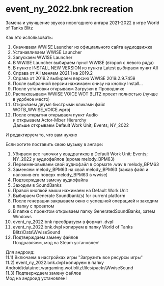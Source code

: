 # event_ny_2022.bnk recreation

Замена и улучшение звуков новогоднего ангара 2021-2022 в игре World of Tanks Blitz

Как это использовать:
1) Скачиваем WWISE Launcher из официального сайта аудиодвижка  
2) Устанавливаем WWISE Launcher  
3) Запускаем WWISE Launcher  
4) В WWISE Launcher выбираем пункт WWISE (второй с левого ряда)  
5) В пункте INSTALL NEW VERSION из пункта Latest выбираем пункт All  
6) Справа от All меняем 2021.1 на 2019.2  
7) Справа от 2019.2 выбираем версию WWISE 2019.2.9.7459  
8) После выбранной версии нажимаем снизу на кнопку Install...  
9) После установки открываем Загрузки в Проводнике  
10) Распаковываем WWISE VOICE WOT BLITZ проект полностью (лучше в удобное место)  
11) Открываем двумя быстрыми кликами файл WOTB_WWISE_VOICE.wproj  
12) После открытия открываем пункт Audio  
и открываем Actor-Mixer Hierarchy  
Дальше открываем Default Work Unit; Events; NY_2022

И редактируем то, что вам нужно


Если хотите поставить свою музыку в ангаре:
1) Убираем все галочки у квадратиков в Default Work Unit; Events; NY_2022 у аудиофайлов (кроме melody_BPM63)
2) Переименовываем свой аудиофайл в формате .wav в melody_BPM63
3) Заменяем melody_BPM63 на свой melody_BPM63 (зажав файл и наложив его поверх melody_BPM63 в wwise)
4) Подтверждаем замену аудиофайла
5) Заходим в SoundBanks
6) Правой кнопкой мыши нажимаем на Default Work Unit
7) Выбираем Generate Soundbank(s) for current platform
8) После генерации закрываем окно с успешной операцией и заходим в папку с проектом
9) В папке с проектом открываем папку GeneratedSoundBanks, затем Windows
10) event_ny_2022.bnk преобразуем в формат .dvpl
11) event_ny_2022.bnk.dvpl копируем в папку World of Tanks Blitz\Data\WwiseSound
12) Подтверждаем замену файлов  
 Поздравляем, мод на Steam установлен!
 
 Для андроид:  
11.1) Включаем в настройках игры "Загрузить все ресурсы игры"  
11.2) event_ny_2022.bnk.dvpl копируем в папку Android\data\net.wargaming.wot.blitz\files\packs\WwiseSound  
11.3) Подтверждаем замену файлов  
Мод на андроид установлен!
 
